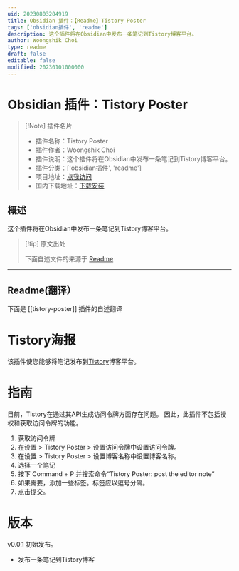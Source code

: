 ```yaml
---
uid: 20230803204919
title: Obsidian 插件：【Readme】Tistory Poster
tags: ['obsidian插件', 'readme']
description: 这个插件将在Obsidian中发布一条笔记到Tistory博客平台。
author: Woongshik Choi
type: readme
draft: false
editable: false
modified: 20230101000000
---
```


# Obsidian 插件：Tistory Poster

> [!Note] 插件名片
> - 插件名称：Tistory Poster
> - 插件作者：Woongshik Choi
> - 插件说明：这个插件将在Obsidian中发布一条笔记到Tistory博客平台。
> - 插件分类：['obsidian插件', 'readme']
> - 项目地址：[点我访问](https://github.com/idreamer/tistory-poster)
> - 国内下载地址：[下载安装](https://pkmer.cn/products/plugin/pluginMarket/?tistory-poster)

## 概述

这个插件将在Obsidian中发布一条笔记到Tistory博客平台。



> [!tip] 原文出处
> 
>下面自述文件的来源于 [Readme](https://ghproxy.net/https://raw.githubusercontent.com/idreamer/tistory-poster/master/README.md)
> 

---

## Readme(翻译）

下面是 [[tistory-poster]] 插件的自述翻译


# Tistory海报

该插件使您能够将笔记发布到[Tistory](https://tistory.com)博客平台。

# 指南

目前，Tistory在通过其API生成访问令牌方面存在问题。
因此，此插件不包括授权和获取访问令牌的功能。

1. 获取访问令牌
2. 在设置 > Tistory Poster > 设置访问令牌中设置访问令牌。
3. 在设置 > Tistory Poster > 设置博客名称中设置博客名称。
4. 选择一个笔记
5. 按下 Command + P 并搜索命令“Tistory Poster: post the editor note”
6. 如果需要，添加一些标签。标签应以逗号分隔。
7. 点击提交。

# 版本

v0.0.1
初始发布。

-   发布一条笔记到Tistory博客



